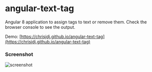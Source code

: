 # angular-text-tag
Angular 8 application to assign tags to text or remove them. Check the browser console to see the output.

Demo: [https://chrisjdj.github.io/angular-text-tag](https://chrisjdj.github.io/angular-text-tag)

### Screenshot
![screenshot](https://repository-images.githubusercontent.com/218450856/3d6b4700-fb10-11e9-95d0-5c4772572db5)
